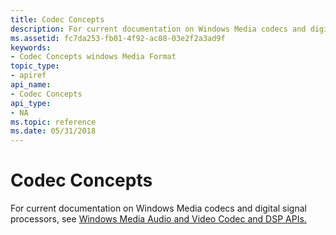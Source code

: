 ```yaml
---
title: Codec Concepts
description: For current documentation on Windows Media codecs and digital signal processors, see Windows Media Audio and Video Codec and DSP APIs. | Codec Concepts
ms.assetid: fc7da253-fb01-4f92-ac08-03e2f2a3ad9f
keywords:
- Codec Concepts windows Media Format
topic_type:
- apiref
api_name:
- Codec Concepts
api_type:
- NA
ms.topic: reference
ms.date: 05/31/2018
---
```


# Codec Concepts

For current documentation on Windows Media codecs and digital signal processors, see [Windows Media Audio and Video Codec and DSP APIs.](/previous-versions//dd464626(v=vs.85))

 

 
